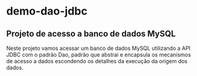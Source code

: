 # demo-dao-jdbc
## Projeto de acesso a banco de dados MySQL
Neste projeto vamos acessar um banco de dados MySQL utilizando a API JDBC com o padrão Dao, padrão 
que abstrai e encapsula os mecanismos de acesso a dados escondendo os detalhes da execução da 
origem dos dados.


